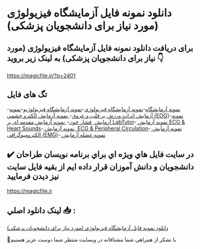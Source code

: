 # دانلود نمونه فایل آزمایشگاه فیزیولوژی (مورد نیاز برای دانشجویان پزشکی)

## برای دریافت دانلود نمونه فایل آزمایشگاه فیزیولوژی (مورد نیاز برای دانشجویان پزشکی) به لینک زیر بروید 👇

https://magicfile.ir/?p=2401

## تگ های فایل

-[نمونه آزمايشگاه](https://magicfile.ir/product/%d9%86%d9%85%d9%88%d9%86%d9%87-%d8%a2%d8%b2%d9%85%d8%a7%d9%8a%d8%b4%da%af%d8%a7%d9%87-%d9%81%d9%8a%d8%b2%d9%8a%d9%88%d9%84%d9%88%da%98%d9%8a/)-[نمونه آزمايشگاه فيزيولوژي](https://magicfile.ir/product/%d9%86%d9%85%d9%88%d9%86%d9%87-%d8%a2%d8%b2%d9%85%d8%a7%d9%8a%d8%b4%da%af%d8%a7%d9%87-%d9%81%d9%8a%d8%b2%d9%8a%d9%88%d9%84%d9%88%da%98%d9%8a/)-[نمونه آزمايشگاه فيزيولوژيو](https://magicfile.ir/product/%d9%86%d9%85%d9%88%d9%86%d9%87-%d8%a2%d8%b2%d9%85%d8%a7%d9%8a%d8%b4%da%af%d8%a7%d9%87-%d9%81%d9%8a%d8%b2%d9%8a%d9%88%d9%84%d9%88%da%98%d9%8a/)-[نمونه آزمايش اثرات ورزش بر قلب و عروق](https://magicfile.ir/product/%d9%86%d9%85%d9%88%d9%86%d9%87-%d8%a2%d8%b2%d9%85%d8%a7%d9%8a%d8%b4%da%af%d8%a7%d9%87-%d9%81%d9%8a%d8%b2%d9%8a%d9%88%d9%84%d9%88%da%98%d9%8a/)-[ نمونه آزمايش الكترو چشمي (EOG)](https://magicfile.ir/product/%d9%86%d9%85%d9%88%d9%86%d9%87-%d8%a2%d8%b2%d9%85%d8%a7%d9%8a%d8%b4%da%af%d8%a7%d9%87-%d9%81%d9%8a%d8%b2%d9%8a%d9%88%d9%84%d9%88%da%98%d9%8a/)-[نمونه آزمايش  فشار خون](https://magicfile.ir/product/%d9%86%d9%85%d9%88%d9%86%d9%87-%d8%a2%d8%b2%d9%85%d8%a7%d9%8a%d8%b4%da%af%d8%a7%d9%87-%d9%81%d9%8a%d8%b2%d9%8a%d9%88%d9%84%d9%88%da%98%d9%8a/)-[ نمونه آزمايش مقدمه اي بر LabTutor](https://magicfile.ir/product/%d9%86%d9%85%d9%88%d9%86%d9%87-%d8%a2%d8%b2%d9%85%d8%a7%d9%8a%d8%b4%da%af%d8%a7%d9%87-%d9%81%d9%8a%d8%b2%d9%8a%d9%88%d9%84%d9%88%da%98%d9%8a/)-[ نمونه آزمايش ECG & Heart Sounds](https://magicfile.ir/product/%d9%86%d9%85%d9%88%d9%86%d9%87-%d8%a2%d8%b2%d9%85%d8%a7%d9%8a%d8%b4%da%af%d8%a7%d9%87-%d9%81%d9%8a%d8%b2%d9%8a%d9%88%d9%84%d9%88%da%98%d9%8a/)-[ نمونه آزمايش  ECG & Peripheral Circulation](https://magicfile.ir/product/%d9%86%d9%85%d9%88%d9%86%d9%87-%d8%a2%d8%b2%d9%85%d8%a7%d9%8a%d8%b4%da%af%d8%a7%d9%87-%d9%81%d9%8a%d8%b2%d9%8a%d9%88%d9%84%d9%88%da%98%d9%8a/)-[ نمونه آزمایش الکترومیوگرافی (EMG)](https://magicfile.ir/product/%d9%86%d9%85%d9%88%d9%86%d9%87-%d8%a2%d8%b2%d9%85%d8%a7%d9%8a%d8%b4%da%af%d8%a7%d9%87-%d9%81%d9%8a%d8%b2%d9%8a%d9%88%d9%84%d9%88%da%98%d9%8a/)-[ نمونه عضله آزمايش](https://magicfile.ir/product/%d9%86%d9%85%d9%88%d9%86%d9%87-%d8%a2%d8%b2%d9%85%d8%a7%d9%8a%d8%b4%da%af%d8%a7%d9%87-%d9%81%d9%8a%d8%b2%d9%8a%d9%88%d9%84%d9%88%da%98%d9%8a/)

## ✔️ در سايت فايل هاي ويژه اي براي برنامه نويسان طراحان دانشجويان و دانش آموزان قرار داده ايم از بقيه فايل سايت نيز ديدن فرماييد

https://magicfile.ir


## لينک دانلود اصلي 📥 :

[دانلود نمونه فایل آزمایشگاه فیزیولوژی (مورد نیاز برای دانشجویان پزشکی)](https://magicfile.ir/product/%d9%86%d9%85%d9%88%d9%86%d9%87-%d8%a2%d8%b2%d9%85%d8%a7%d9%8a%d8%b4%da%af%d8%a7%d9%87-%d9%81%d9%8a%d8%b2%d9%8a%d9%88%d9%84%d9%88%da%98%d9%8a/) 


🙏با تشکر از همراهي شما مشتاقانه در وبسایت منتظر شما دوست عزیز هستیم

